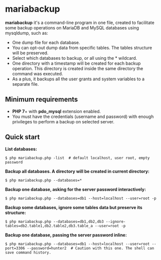 # mariabackup

**mariabackup** it's a command-line program in one file, created to facilitate some backup operations on MariaDB and MySQL databases using mysqldump, such as:

- One dump file for each database.
- You can opt-out dump data from specific tables. The tables structure will be preserved.
- Select which databases to backup, or all using the * wildcard.
- One directory with a timestamp will be created for each backup operation. This directory is created inside the same directory the command was executed.
- As a plus, it backups all the user grants and system variables to a separate file.

## Minimum requirements

- **PHP 7**+ with **pdo_mysql** extension enabled.
- You must have the credentials (username and password) with enough privileges to perform a backup on selected server.

## Quick start

**List databases:**

  ```shell
  $ php mariabackup.php -list  # default localhost, user root, empty password
  ```

**Backup all databases. A directory will be created in current directory:**

```shell
$ php mariabackup.php --databases=*
```

**Backup one database, asking for the server password interactively:**

```shell
$ php mariabackup.php --databases=db1 --host=localhost --user=root -p
```

**Backup some databases, ignore some tables data but preserve its structure:**

```shell
$ php mariabackup.php --databases=db1,db2,db3 --ignore-tables=db2.table1,db2.table2,db3.table_a --user=root -p
```

**Backup one database, passing the server password inline:**

```shell
$ php mariabackup.php --databases=db1 --host=localhost --user=root --port=3306 --password=hunter2  # Caution with this one. The shell can save command history.
```
